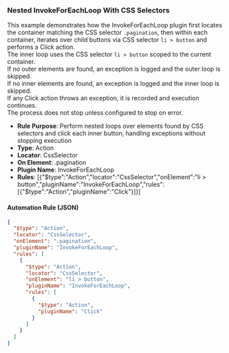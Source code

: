 ### Nested InvokeForEachLoop With CSS Selectors

This example demonstrates how the InvokeForEachLoop plugin first locates the container matching the CSS selector `.pagination`, then within each container, iterates over child buttons via CSS selector `li > button` and performs a Click action.  
The inner loop uses the CSS selector `li > button` scoped to the current container.  
If no outer elements are found, an exception is logged and the outer loop is skipped.  
If no inner elements are found, an exception is logged and the inner loop is skipped.  
If any Click action throws an exception, it is recorded and execution continues.  
The process does not stop unless configured to stop on error.

- **Rule Purpose**: Perform nested loops over elements found by CSS selectors and click each inner button, handling exceptions without stopping execution  
- **Type**: Action  
- **Locator**: CssSelector  
- **On Element**: .pagination  
- **Plugin Name**: InvokeForEachLoop  
- **Rules**: [{"$type":"Action","locator":"CssSelector","onElement":"li > button","pluginName":"InvokeForEachLoop","rules":[{"$type":"Action","pluginName":"Click"}]}]  

#### Automation Rule (JSON)

```json
{
  "$type": "Action",
  "locator": "CssSelector",
  "onElement": ".pagination",
  "pluginName": "InvokeForEachLoop",
  "rules": [
    {
      "$type": "Action",
      "locator": "CssSelector",
      "onElement": "li > button",
      "pluginName": "InvokeForEachLoop",
      "rules": [
        {
          "$type": "Action",
          "pluginName": "Click"
        }
      ]
    }
  ]
}
```
